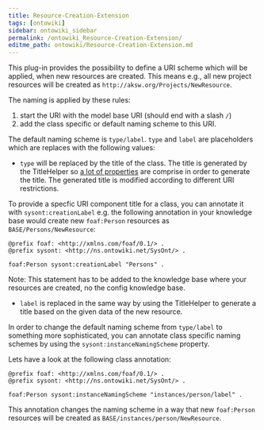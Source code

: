 ```yaml
---
title: Resource-Creation-Extension
tags: [ontowiki]
sidebar: ontowiki_sidebar
permalink: /ontowiki_Resource-Creation-Extension/
editme_path: ontowiki/Resource-Creation-Extension.md
---
```

This plug-in provides the possibility to define a URI scheme which will be applied, when new resources are created. This means e.g., all new project resources will be created as `http://aksw.org/Projects/NewResource`.

The naming is applied by these rules:
1. start the URI with the model base URI (should end with a slash `/`)
1. add the class specific or default naming scheme to this URI.

The default naming scheme is `type/label`.
`type` and `label` are placeholders which are replaces with the following values:

* `type` will be replaced by the title of the class.
The title is generated by the TitleHelper so [a lot of properties](https://github.com/AKSW/OntoWiki/blob/develop/application/config/default.ini#L34) are comprise in order to generate the title.
The generated title is modified according to different URI restrictions.

To provide a specfic URI component title for a class, you can annotate it with `sysont:creationLabel` e.g. the following annotation in your knowledge base would create new `foaf:Person` resources as `BASE/Persons/NewResource`:

```
@prefix foaf: <http://xmlns.com/foaf/0.1/> .
@prefix sysont: <http://ns.ontowiki.net/SysOnt/> .

foaf:Person sysont:creationLabel "Persons" .
```
Note: This statement has to be added to the knowledge base where your resources are created, no the config knowledge base.

* `label` is replaced in the same way by using the TitleHelper to generate a title based on the given data of the new resource.

In order to change the default naming scheme from `type/label` to something more sophisticated, you can annotate class specific naming schemes by using the `sysont:instanceNamingScheme` property.

Lets have a look  at the following class annotation:
```
@prefix foaf: <http://xmlns.com/foaf/0.1/> .
@prefix sysont: <http://ns.ontowiki.net/SysOnt/> .

foaf:Person sysont:instanceNamingScheme "instances/person/label" .
```

This annotation changes the naming scheme in a way that new `foaf:Person` resources will be created as `BASE/instances/person/NewResource`.
